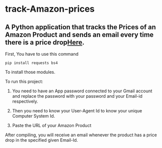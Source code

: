 # track-Amazon-prices
## A Python application that tracks the Prices of an Amazon Product and sends an email every time there is a price drop[Here](https://coderspacket.com/an-app-to-track-amazon-prices-in-python).

First, You have to use this command 

`pip install requests bs4`

To install those modules.

To run this project:

1. You need to have an App password connected to your Gmail account and replace the password with your password and your Email-id respectively.

2. Then you need to know your User-Agent Id to know your unique Computer System Id.

3. Paste the URL of your Amazon Product

After compiling, you will receive an email whenever the product has a price drop in the specified given Email-Id.
